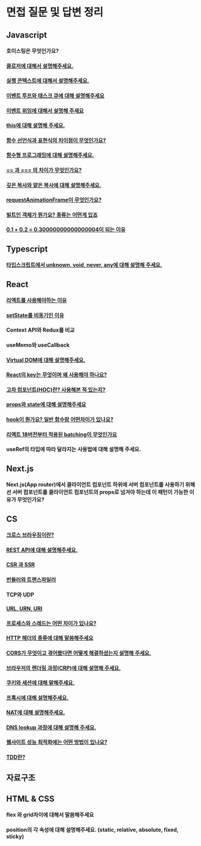 # 면접 질문 및 답변 정리
## Javascript
#### 호이스팅은 무엇인가요?  
#### [클로저에 대해서 설명해주세요.](https://github.com/theo-jin/CS_ARCHIVE/tree/main/%EB%A9%B4%EC%A0%91%20%EC%A7%88%EB%AC%B8%20%EB%B0%8F%20%EB%8B%B5%EB%B3%80%20%EC%A0%95%EB%A6%AC/Javscript/%ED%81%B4%EB%A1%9C%EC%A0%80%EC%97%90%20%EB%8C%80%ED%95%B4%EC%84%9C%20%EC%84%A4%EB%AA%85%ED%95%B4%EC%A3%BC%EC%84%B8%EC%9A%94.)
#### [실행 콘텍스트에 대해서 설명해주세요.](https://github.com/theo-jin/CS_ARCHIVE/tree/main/%EB%A9%B4%EC%A0%91%20%EC%A7%88%EB%AC%B8%20%EB%B0%8F%20%EB%8B%B5%EB%B3%80%20%EC%A0%95%EB%A6%AC/Javscript/%EC%8B%A4%ED%96%89%20%EC%BD%98%ED%85%8D%EC%8A%A4%ED%8A%B8%EC%97%90%20%EB%8C%80%ED%95%B4%EC%84%9C%20%EC%84%A4%EB%AA%85%ED%95%B4%EC%A3%BC%EC%84%B8%EC%9A%94.)
#### [이벤트 루프와 태스크 큐에 대해 설명해주세요](https://github.com/theo-jin/CS_ARCHIVE/tree/main/%EB%A9%B4%EC%A0%91%20%EC%A7%88%EB%AC%B8%20%EB%B0%8F%20%EB%8B%B5%EB%B3%80%20%EC%A0%95%EB%A6%AC/Javscript/%EC%9D%B4%EB%B2%A4%ED%8A%B8%20%EB%A3%A8%ED%94%84%EC%99%80%20%ED%83%9C%EC%8A%A4%ED%81%AC%20%ED%81%90%EC%97%90%20%EB%8C%80%ED%95%B4%20%EC%84%A4%EB%AA%85%ED%95%B4%EC%A3%BC%EC%84%B8%EC%9A%94)
#### [이벤트 위임에 대해서 설명해 주세요](https://github.com/theo-jin/CS_ARCHIVE/tree/main/%EB%A9%B4%EC%A0%91%20%EC%A7%88%EB%AC%B8%20%EB%B0%8F%20%EB%8B%B5%EB%B3%80%20%EC%A0%95%EB%A6%AC/Javscript/%EC%9D%B4%EB%B2%A4%ED%8A%B8%20%EC%9C%84%EC%9E%84%EC%97%90%20%EB%8C%80%ED%95%B4%EC%84%9C%20%EC%84%A4%EB%AA%85%ED%95%B4%20%EC%A3%BC%EC%84%B8%EC%9A%94)
#### [this에 대해 설명해 주세요.](https://github.com/theo-jin/CS_ARCHIVE/blob/main/%EB%A9%B4%EC%A0%91%20%EC%A7%88%EB%AC%B8%20%EB%B0%8F%20%EB%8B%B5%EB%B3%80%20%EC%A0%95%EB%A6%AC/Javscript/this%EC%97%90%20%EB%8C%80%ED%95%B4%20%EC%84%A4%EB%AA%85%ED%95%B4%20%EC%A3%BC%EC%84%B8%EC%9A%94./README.md)  
#### [함수 선언식과 표현식의 차이점이 무엇인가요?](https://github.com/theo-jin/CS_ARCHIVE/tree/main/%EB%A9%B4%EC%A0%91%20%EC%A7%88%EB%AC%B8%20%EB%B0%8F%20%EB%8B%B5%EB%B3%80%20%EC%A0%95%EB%A6%AC/Javscript/%ED%95%A8%EC%88%98%20%EC%84%A0%EC%96%B8%EC%8B%9D%EA%B3%BC%20%ED%91%9C%ED%98%84%EC%8B%9D%EC%9D%98%20%EC%B0%A8%EC%9D%B4%EC%A0%90%EC%9D%B4%20%EB%AC%B4%EC%97%87%EC%9D%B8%EA%B0%80%EC%9A%94%3F)
#### [함수형 프로그래밍에 대해 설명해주세요.](https://github.com/theo-jin/CS_ARCHIVE/tree/main/%EB%A9%B4%EC%A0%91%20%EC%A7%88%EB%AC%B8%20%EB%B0%8F%20%EB%8B%B5%EB%B3%80%20%EC%A0%95%EB%A6%AC/Javscript/%ED%95%A8%EC%88%98%ED%98%95%20%ED%94%84%EB%A1%9C%EA%B7%B8%EB%9E%98%EB%B0%8D%EC%97%90%20%EB%8C%80%ED%95%B4%20%EC%84%A4%EB%AA%85%ED%95%B4%EC%A3%BC%EC%84%B8%EC%9A%94.)
#### [== 과 === 의 차이가 무엇인가요?](https://github.com/theo-jin/CS_ARCHIVE/tree/main/%EB%A9%B4%EC%A0%91%20%EC%A7%88%EB%AC%B8%20%EB%B0%8F%20%EB%8B%B5%EB%B3%80%20%EC%A0%95%EB%A6%AC/Javscript/%3D%3D%20%EA%B3%BC%20%3D%3D%3D%20%EC%9D%98%20%EC%B0%A8%EC%9D%B4%EA%B0%80%20%EB%AC%B4%EC%97%87%EC%9D%B8%EA%B0%80%EC%9A%94%3F)
#### [깊은 복사와 얕은 복사에 대해 설명해주세요.](https://github.com/theo-jin/CS_ARCHIVE/tree/main/%EB%A9%B4%EC%A0%91%20%EC%A7%88%EB%AC%B8%20%EB%B0%8F%20%EB%8B%B5%EB%B3%80%20%EC%A0%95%EB%A6%AC/Javscript/%EA%B9%8A%EC%9D%80%20%EB%B3%B5%EC%82%AC%EC%99%80%20%EC%96%95%EC%9D%80%20%EB%B3%B5%EC%82%AC%EC%97%90%20%EB%8C%80%ED%95%B4%20%EC%84%A4%EB%AA%85%ED%95%B4%EC%A3%BC%EC%84%B8%EC%9A%94.)
#### [requestAnimationFrame이 무엇인가요?](https://github.com/theo-jin/CS_ARCHIVE/blob/main/%EB%A9%B4%EC%A0%91%20%EC%A7%88%EB%AC%B8%20%EB%B0%8F%20%EB%8B%B5%EB%B3%80%20%EC%A0%95%EB%A6%AC/Javscript/requestAnimationFrame%EC%9D%B4%20%EB%AC%B4%EC%97%87%EC%9D%B8%EA%B0%80%EC%9A%94/README.md)
#### [빌트인 객체가 뭔가요? 종류는 어떤게 있죠](https://github.com/theo-jin/CS_ARCHIVE/blob/main/%EB%A9%B4%EC%A0%91%20%EC%A7%88%EB%AC%B8%20%EB%B0%8F%20%EB%8B%B5%EB%B3%80%20%EC%A0%95%EB%A6%AC/Javscript/%EB%B9%8C%ED%8A%B8%EC%9D%B8%20%EA%B0%9D%EC%B2%B4%EA%B0%80%20%EB%AD%94%EA%B0%80%EC%9A%94%20%EC%A2%85%EB%A5%98%EB%8A%94%20%EC%96%B4%EB%96%A4%EA%B2%8C%20%EC%9E%88%EC%A3%A0/README.md)  
#### [0.1 + 0.2 = 0.30000000000000004이 되는 이유](https://github.com/theo-jin/CS_ARCHIVE/tree/main/%EB%A9%B4%EC%A0%91%20%EC%A7%88%EB%AC%B8%20%EB%B0%8F%20%EB%8B%B5%EB%B3%80%20%EC%A0%95%EB%A6%AC/Javascript/0.1%20%2B%200.2%20%3D%200.30000000000000004%EC%9D%B4%20%EB%90%98%EB%8A%94%20%EC%9D%B4%EC%9C%A0)


## Typescript  
#### [타입스크립트에서 unknown, void, never, any에 대해 설명해 주세요.](https://github.com/theo-jin/CS_ARCHIVE/blob/main/%EB%A9%B4%EC%A0%91%20%EC%A7%88%EB%AC%B8%20%EB%B0%8F%20%EB%8B%B5%EB%B3%80%20%EC%A0%95%EB%A6%AC/Typescript/%ED%83%80%EC%9E%85%EC%8A%A4%ED%81%AC%EB%A6%BD%ED%8A%B8%EC%97%90%EC%84%9C%20unknown%20void%20never%20any%EC%97%90%20%EB%8C%80%ED%95%B4%20%EC%84%A4%EB%AA%85%ED%95%B4%20%EC%A3%BC%EC%84%B8%EC%9A%94/README.md)


## React
#### [리액트를 사용해야하는 이유](https://github.com/theo-jin/CS_ARCHIVE/tree/main/%EB%A9%B4%EC%A0%91%20%EC%A7%88%EB%AC%B8%20%EB%B0%8F%20%EB%8B%B5%EB%B3%80%20%EC%A0%95%EB%A6%AC/React/%EB%A6%AC%EC%95%A1%ED%8A%B8%EB%A5%BC%20%EC%82%AC%EC%9A%A9%ED%95%B4%EC%95%BC%ED%95%98%EB%8A%94%20%EC%9D%B4%EC%9C%A0)
#### [setState를 비동기인 이유](https://github.com/theo-jin/CS_ARCHIVE/tree/main/%EB%A9%B4%EC%A0%91%20%EC%A7%88%EB%AC%B8%20%EB%B0%8F%20%EB%8B%B5%EB%B3%80%20%EC%A0%95%EB%A6%AC/React/setState%EA%B0%80%20%EB%B9%84%EB%8F%99%EA%B8%B0%EC%9D%B8%20%EC%9D%B4%EC%9C%A0)
#### Context API와 Redux를 비교
#### useMemo와 useCallback 
#### [Virtual DOM에 대해 설명해주세요.](https://github.com/theo-jin/CS_ARCHIVE/tree/main/%EB%A9%B4%EC%A0%91%20%EC%A7%88%EB%AC%B8%20%EB%B0%8F%20%EB%8B%B5%EB%B3%80%20%EC%A0%95%EB%A6%AC/React/Virtual%20DOM%EC%97%90%20%EB%8C%80%ED%95%B4%20%EC%84%A4%EB%AA%85%ED%95%B4%EC%A3%BC%EC%84%B8%EC%9A%94.)
#### [React의 key는 무엇이며 왜 사용해야 하나요?](https://github.com/theo-jin/CS_ARCHIVE/tree/main/%EB%A9%B4%EC%A0%91%20%EC%A7%88%EB%AC%B8%20%EB%B0%8F%20%EB%8B%B5%EB%B3%80%20%EC%A0%95%EB%A6%AC/React/React%EC%9D%98%20key%EB%8A%94%20%EB%AC%B4%EC%97%87%EC%9D%B4%EB%A9%B0%20%EC%99%9C%20%EC%82%AC%EC%9A%A9%ED%95%B4%EC%95%BC%20%ED%95%98%EB%82%98%EC%9A%94%3F)
#### [고차 컴포넌트(HOC)란? 사용해본 적 있는지?](https://github.com/theo-jin/CS_ARCHIVE/tree/main/%EB%A9%B4%EC%A0%91%20%EC%A7%88%EB%AC%B8%20%EB%B0%8F%20%EB%8B%B5%EB%B3%80%20%EC%A0%95%EB%A6%AC/React/%EA%B3%A0%EC%B0%A8%20%EC%BB%B4%ED%8F%AC%EB%84%8C%ED%8A%B8(HOC)%EB%9E%80%3F%20%EC%82%AC%EC%9A%A9%ED%95%B4%EB%B3%B8%20%EC%A0%81%20%EC%9E%88%EB%8A%94%EC%A7%80%3F)
#### [props와 state에 대해 설명해주세요](https://github.com/theo-jin/CS_ARCHIVE/tree/main/%EB%A9%B4%EC%A0%91%20%EC%A7%88%EB%AC%B8%20%EB%B0%8F%20%EB%8B%B5%EB%B3%80%20%EC%A0%95%EB%A6%AC/React/props%EC%99%80%20state%EC%97%90%20%EB%8C%80%ED%95%B4%20%EC%84%A4%EB%AA%85%ED%95%B4%EC%A3%BC%EC%84%B8%EC%9A%94)  
#### [hook이 뭔가요? 일반 함수랑 어떤차이가 있나요?](https://github.com/theo-jin/CS_ARCHIVE/tree/main/%EB%A9%B4%EC%A0%91%20%EC%A7%88%EB%AC%B8%20%EB%B0%8F%20%EB%8B%B5%EB%B3%80%20%EC%A0%95%EB%A6%AC/React/hook%EC%9D%B4%20%EB%AD%94%EA%B0%80%EC%9A%94%3F%20%EC%9D%BC%EB%B0%98%20%ED%95%A8%EC%88%98%EB%9E%91%20%EC%96%B4%EB%96%A4%EC%B0%A8%EC%9D%B4%EA%B0%80%20%EC%9E%88%EB%82%98%EC%9A%94%3F)
#### [리액트 18버전부터 적용된 batching이 무엇인가요](https://github.com/theo-jin/CS_ARCHIVE/tree/main/%EB%A9%B4%EC%A0%91%20%EC%A7%88%EB%AC%B8%20%EB%B0%8F%20%EB%8B%B5%EB%B3%80%20%EC%A0%95%EB%A6%AC/React/%EB%A6%AC%EC%95%A1%ED%8A%B8%2018%EB%B2%84%EC%A0%84%EB%B6%80%ED%84%B0%20%EC%A0%81%EC%9A%A9%EB%90%9C%20batching%EC%9D%B4%20%EB%AC%B4%EC%97%87%EC%9D%B8%EA%B0%80%EC%9A%94)
#### useRef의 타입에 따라 달라지는 사용법에 대해 설명해 주세요.

## Next.js
#### Next.js(App router)에서 클라이언트 컴포넌트 하위에 서버 컴포넌트를 사용하기 위해선 서버 컴포넌트를 클라이언트 컴포넌트의 props로 넘겨야 하는데 이 패턴이 가능한 이유가 무엇인가요?
## CS  
#### [크로스 브라우징이란?](https://github.com/theo-jin/CS_ARCHIVE/tree/main/%EB%A9%B4%EC%A0%91%20%EC%A7%88%EB%AC%B8%20%EB%B0%8F%20%EB%8B%B5%EB%B3%80%20%EC%A0%95%EB%A6%AC/CS/%ED%81%AC%EB%A1%9C%EC%8A%A4%20%EB%B8%8C%EB%9D%BC%EC%9A%B0%EC%A7%95%EC%9D%B4%EB%9E%80%3F)  
#### [REST API에 대해 설명해주세요.](https://github.com/theo-jin/CS_ARCHIVE/tree/main/%EB%A9%B4%EC%A0%91%20%EC%A7%88%EB%AC%B8%20%EB%B0%8F%20%EB%8B%B5%EB%B3%80%20%EC%A0%95%EB%A6%AC/CS/REST%20API%EC%97%90%20%EB%8C%80%ED%95%B4%20%EC%84%A4%EB%AA%85%ED%95%B4%EC%A3%BC%EC%84%B8%EC%9A%94.)
#### [CSR 과 SSR](https://github.com/theo-jin/CS_ARCHIVE/tree/main/%EB%A9%B4%EC%A0%91%20%EC%A7%88%EB%AC%B8%20%EB%B0%8F%20%EB%8B%B5%EB%B3%80%20%EC%A0%95%EB%A6%AC/CS/CSR%20%EA%B3%BC%20SSR)   
#### [번들러와 트랜스파일러](https://github.com/theo-jin/CS_ARCHIVE/tree/main/%EB%A9%B4%EC%A0%91%20%EC%A7%88%EB%AC%B8%20%EB%B0%8F%20%EB%8B%B5%EB%B3%80%20%EC%A0%95%EB%A6%AC/CS/%EB%AA%A8%EB%93%88%20%EB%B2%88%EB%93%A4%EB%9F%AC%EC%99%80%20%ED%8A%B8%EB%9E%9C%EC%8A%A4%ED%8C%8C%EC%9D%BC%EB%9F%AC  )
#### TCP와 UDP   
#### [URL, URN, URI](https://github.com/theo-jin/CS_ARCHIVE/tree/main/%EB%A9%B4%EC%A0%91%20%EC%A7%88%EB%AC%B8%20%EB%B0%8F%20%EB%8B%B5%EB%B3%80%20%EC%A0%95%EB%A6%AC/CS/URL,%20URN,%20URI)
#### [프로세스와 스레드는 어떤 차이가 있나요?](https://github.com/theo-jin/CS_ARCHIVE/tree/main/%EB%A9%B4%EC%A0%91%20%EC%A7%88%EB%AC%B8%20%EB%B0%8F%20%EB%8B%B5%EB%B3%80%20%EC%A0%95%EB%A6%AC/CS/%ED%94%84%EB%A1%9C%EC%84%B8%EC%8A%A4%EC%99%80%20%EC%8A%A4%EB%A0%88%EB%93%9C%EB%8A%94%20%EC%96%B4%EB%96%A4%20%EC%B0%A8%EC%9D%B4%EA%B0%80%20%EC%9E%88%EB%82%98%EC%9A%94%3F)
#### [HTTP 헤더의 종류에 대해 말씀해주세요](https://github.com/theo-jin/CS_ARCHIVE/tree/main/%EB%A9%B4%EC%A0%91%20%EC%A7%88%EB%AC%B8%20%EB%B0%8F%20%EB%8B%B5%EB%B3%80%20%EC%A0%95%EB%A6%AC/CS/HTTP%20%ED%97%A4%EB%8D%94%EC%9D%98%20%EC%A2%85%EB%A5%98%EC%97%90%20%EB%8C%80%ED%95%B4%20%EB%A7%90%EC%94%80%ED%95%B4%EC%A3%BC%EC%84%B8%EC%9A%94)
#### [CORS가 무엇이고 겪어봤다면 어떻게 해결하셨는지 설명해 주세요.](https://github.com/theo-jin/CS_ARCHIVE/tree/main/%EB%A9%B4%EC%A0%91%20%EC%A7%88%EB%AC%B8%20%EB%B0%8F%20%EB%8B%B5%EB%B3%80%20%EC%A0%95%EB%A6%AC/CS/CORS%EA%B0%80%20%EB%AC%B4%EC%97%87%EC%9D%B4%EA%B3%A0%20%EA%B2%AA%EC%96%B4%EB%B4%A4%EB%8B%A4%EB%A9%B4%20%EC%96%B4%EB%96%BB%EA%B2%8C%20%ED%95%B4%EA%B2%B0%ED%95%98%EC%85%A8%EB%8A%94%EC%A7%80%20%EC%84%A4%EB%AA%85%ED%95%B4%20%EC%A3%BC%EC%84%B8%EC%9A%94.)
#### [브라우저의 렌더링 과정(CRP)에 대해 설명해 주세요.](https://github.com/theo-jin/CS_ARCHIVE/tree/main/%EB%A9%B4%EC%A0%91%20%EC%A7%88%EB%AC%B8%20%EB%B0%8F%20%EB%8B%B5%EB%B3%80%20%EC%A0%95%EB%A6%AC/CS/%EB%B8%8C%EB%9D%BC%EC%9A%B0%EC%A0%80%EC%9D%98%20%EB%A0%8C%EB%8D%94%EB%A7%81%20%EA%B3%BC%EC%A0%95(CRP)%EC%97%90%20%EB%8C%80%ED%95%B4%20%EC%84%A4%EB%AA%85%ED%95%B4%20%EC%A3%BC%EC%84%B8%EC%9A%94.)
#### [쿠키와 세션에 대해 말해주세요.](https://github.com/theo-jin/CS_ARCHIVE/tree/main/%EB%A9%B4%EC%A0%91%20%EC%A7%88%EB%AC%B8%20%EB%B0%8F%20%EB%8B%B5%EB%B3%80%20%EC%A0%95%EB%A6%AC/CS/%EC%BF%A0%ED%82%A4%EC%99%80%20%EC%84%B8%EC%85%98%EC%97%90%20%EB%8C%80%ED%95%B4%20%EB%A7%90%ED%95%B4%EC%A3%BC%EC%84%B8%EC%9A%94.)
#### [프록시에 대해 설명해주세요.](https://github.com/theo-jin/CS_ARCHIVE/tree/main/%EB%A9%B4%EC%A0%91%20%EC%A7%88%EB%AC%B8%20%EB%B0%8F%20%EB%8B%B5%EB%B3%80%20%EC%A0%95%EB%A6%AC/CS/%ED%94%84%EB%A1%9D%EC%8B%9C%EC%97%90%20%EB%8C%80%ED%95%B4%20%EC%84%A4%EB%AA%85%ED%95%B4%EC%A3%BC%EC%84%B8%EC%9A%94)
#### [NAT에 대해 설명해주세요.](https://github.com/theo-jin/CS_ARCHIVE/blob/main/%EB%A9%B4%EC%A0%91%20%EC%A7%88%EB%AC%B8%20%EB%B0%8F%20%EB%8B%B5%EB%B3%80%20%EC%A0%95%EB%A6%AC/CS/NAT%EC%97%90%20%EB%8C%80%ED%95%B4%20%EC%84%A4%EB%AA%85%ED%95%B4%EC%A3%BC%EC%84%B8%EC%9A%94/README.md)
#### [DNS lookup 과정에 대해 설명해 주세요.](https://github.com/theo-jin/CS_ARCHIVE/blob/main/%EB%A9%B4%EC%A0%91%20%EC%A7%88%EB%AC%B8%20%EB%B0%8F%20%EB%8B%B5%EB%B3%80%20%EC%A0%95%EB%A6%AC/CS/DNS%20lookup%20%EA%B3%BC%EC%A0%95%EC%97%90%20%EB%8C%80%ED%95%B4%20%EC%84%A4%EB%AA%85%ED%95%B4%20%EC%A3%BC%EC%84%B8%EC%9A%94/README.md)
#### [웹사이트 성능 최적화에는 어떤 방법이 있나요?](https://github.com/theo-jin/CS_ARCHIVE/blob/main/%EB%A9%B4%EC%A0%91%20%EC%A7%88%EB%AC%B8%20%EB%B0%8F%20%EB%8B%B5%EB%B3%80%20%EC%A0%95%EB%A6%AC/CS/%EC%9B%B9%EC%82%AC%EC%9D%B4%ED%8A%B8%20%EC%84%B1%EB%8A%A5%20%EC%B5%9C%EC%A0%81%ED%99%94%EC%97%90%EB%8A%94%20%EC%96%B4%EB%96%A4%20%EB%B0%A9%EB%B2%95%EC%9D%B4%20%EC%9E%88%EB%82%98%EC%9A%94/README.md)
#### [TDD란?](https://github.com/theo-jin/CS_ARCHIVE/blob/main/%EB%A9%B4%EC%A0%91%20%EC%A7%88%EB%AC%B8%20%EB%B0%8F%20%EB%8B%B5%EB%B3%80%20%EC%A0%95%EB%A6%AC/CS/TDD%EB%9E%80/README.md)
## 자료구조


## HTML & CSS
#### flex 와 grid차이에 대해서 말씀해주세요
#### position의 각 속성에 대해 설명해주세요. (static, relative, absolute, fixed, sticky)